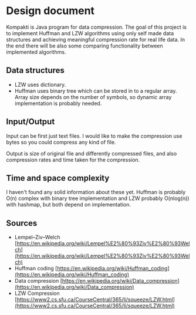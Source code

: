 # Design document
Kompakti is Java program for data compression. The goal of this project is to implement Huffman and LZW algorithms using only self made data structures and achieving meaningful compression rate for real life data. In the end there will be also some comparing functionality between implemented algorithms.

## Data structures
- LZW uses dictionary.
- Huffman uses binary tree which can be stored in to a regular array. Array size depends on the number of symbols, so dynamic array implementation is probably needed.

## Input/Output
Input can be first just text files. I would like to make the compression use bytes so you could compress any kind of file.

Output is size of original file and differently compressed files, and also compression rates and time taken for the compression.

## Time and space complexity
I haven't found any solid information about these yet. Huffman is probably O(n) complex with binary tree implementation and LZW probably O(nlog(n)) with hashmap, but both depend on implementation.

## Sources
- Lempel–Ziv–Welch [https://en.wikipedia.org/wiki/Lempel%E2%80%93Ziv%E2%80%93Welch](https://en.wikipedia.org/wiki/Lempel%E2%80%93Ziv%E2%80%93Welch)
- Huffman coding [https://en.wikipedia.org/wiki/Huffman_coding](https://en.wikipedia.org/wiki/Huffman_coding)
- Data compression [https://en.wikipedia.org/wiki/Data_compression](https://en.wikipedia.org/wiki/Data_compression)
- LZW Compression [https://www2.cs.sfu.ca/CourseCentral/365/li/squeeze/LZW.html](https://www2.cs.sfu.ca/CourseCentral/365/li/squeeze/LZW.html)